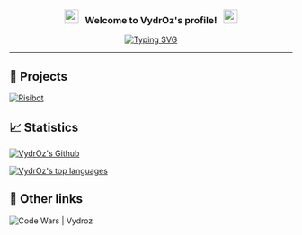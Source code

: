 <h3 align="center">
  <img src="https://emoji.discord.st/emojis/768b108d-274f-4f44-a634-8477b16efce7.gif" width="25">
  &nbsp; Welcome to VydrOz's profile! &nbsp;
  <img src="https://emoji.discord.st/emojis/768b108d-274f-4f44-a634-8477b16efce7.gif" width="25">
</h3>

<!-- Typing SVG by DenverCoder1 - https://github.com/DenverCoder1/readme-typing-svg -->
<div align="center">
  
  [![Typing SVG](https://readme-typing-svg.herokuapp.com?color=72C9E4&size=24&center=true&vCenter=true&lines=Abracadabra;Bibbidi-Bobbidi-Boo;Sim+Sala+Bim;Shazam;Hocus+Pocus;Alakazam)](https://github.com/DenverCoder1/readme-typing-svg)
</div>

___

## 📜 Projects

<!-- 
my personal discord bot to discover how does it work
&bg_color=1F222E&title_color=F85D7F&icon_color=F8D866&hide_border=true&show_icons=false
-->

[![Risibot](https://github-readme-stats.vercel.app/api/pin/?username=VydrOz&repo=Risibot&theme=react&hide_border=true&show_icons=false)](https://github.com/anuraghazra/github-readme-stats)


## 📈 Statistics

[![VydrOz's Github](https://github-readme-stats.vercel.app/api?username=VydrOz&theme=react)](https://github.com/anuraghazra/github-readme-stats)

[![VydrOz's top languages](https://github-readme-stats.vercel.app/api/top-langs/?username=VydrOz&theme=react)](https://github.com/anuraghazra/github-readme-stats)


## 🔗 Other links
<a href="https://www.codewars.com/users/VydrOz" style="text-decoration: none;">
  <img border="0" title="Code Wars | Vydroz" src="https://www.codewars.com/users/VydrOz/badges/large">
</a>
